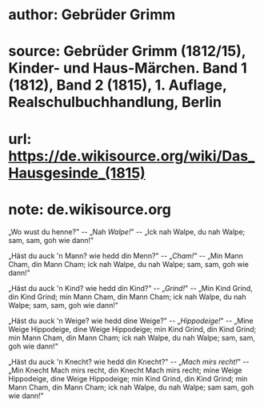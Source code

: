 # author: Gebrüder Grimm
# source: Gebrüder Grimm (1812/15), Kinder- und Haus-Märchen. Band 1 (1812), Band 2 (1815), 1. Auflage, Realschulbuchhandlung, Berlin
# url: https://de.wikisource.org/wiki/Das_Hausgesinde_(1815)
# note: de.wikisource.org

„Wo wust du henne?" -- „Nah *Walpe!*" -- „Ick nah Walpe, du nah Walpe; sam, sam, goh wie dann!" 

„Häst du auck 'n Mann? wie hedd din Menn?" -- „*Cham!*" -- „Min Mann Cham, din Mann Cham; ick nah Walpe, du nah Walpe; sam, sam, goh wie dann!" 

„Häst du auck 'n Kind? wie hedd din Kind?" -- „*Grind!*" -- „Min Kind Grind, din Kind Grind; min Mann Cham, din Mann Cham; ick nah Walpe, du nah Walpe; sam, sam, goh wie dann!" 

„Häst du auck 'n Weige? wie hedd dine Weige?" -- „*Hippodeige!*" -- „Mine Weige Hippodeige, dine Weige Hippodeige; min Kind Grind, din Kind Grind; min Mann Cham, din Mann Cham; ick nah Walpe, du nah Walpe; sam, sam, goh wie dann!" 

„Häst du auck 'n Knecht? wie hedd din Knecht?" -- „*Mach mirs recht!*" -- „Min Knecht Mach mirs recht, din Knecht  Mach mirs recht; mine Weige Hippodeige, dine Weige Hippodeige; min Kind Grind, din Kind Grind; min Mann Cham, din Mann Cham; ick nah Walpe, du nah Walpe; sam sam, goh wie dann!" 

